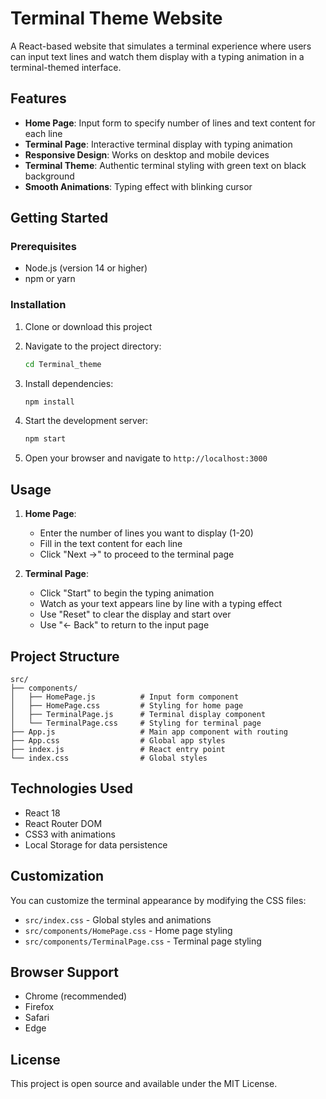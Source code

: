 # Terminal Theme Website

A React-based website that simulates a terminal experience where users can input text lines and watch them display with a typing animation in a terminal-themed interface.

## Features

- **Home Page**: Input form to specify number of lines and text content for each line
- **Terminal Page**: Interactive terminal display with typing animation
- **Responsive Design**: Works on desktop and mobile devices
- **Terminal Theme**: Authentic terminal styling with green text on black background
- **Smooth Animations**: Typing effect with blinking cursor

## Getting Started

### Prerequisites

- Node.js (version 14 or higher)
- npm or yarn

### Installation

1. Clone or download this project
2. Navigate to the project directory:
   ```bash
   cd Terminal_theme
   ```

3. Install dependencies:
   ```bash
   npm install
   ```

4. Start the development server:
   ```bash
   npm start
   ```

5. Open your browser and navigate to `http://localhost:3000`

## Usage

1. **Home Page**: 
   - Enter the number of lines you want to display (1-20)
   - Fill in the text content for each line
   - Click "Next →" to proceed to the terminal page

2. **Terminal Page**:
   - Click "Start" to begin the typing animation
   - Watch as your text appears line by line with a typing effect
   - Use "Reset" to clear the display and start over
   - Use "← Back" to return to the input page

## Project Structure

```
src/
├── components/
│   ├── HomePage.js          # Input form component
│   ├── HomePage.css         # Styling for home page
│   ├── TerminalPage.js      # Terminal display component
│   └── TerminalPage.css     # Styling for terminal page
├── App.js                   # Main app component with routing
├── App.css                  # Global app styles
├── index.js                 # React entry point
└── index.css                # Global styles
```

## Technologies Used

- React 18
- React Router DOM
- CSS3 with animations
- Local Storage for data persistence

## Customization

You can customize the terminal appearance by modifying the CSS files:
- `src/index.css` - Global styles and animations
- `src/components/HomePage.css` - Home page styling
- `src/components/TerminalPage.css` - Terminal page styling

## Browser Support

- Chrome (recommended)
- Firefox
- Safari
- Edge

## License

This project is open source and available under the MIT License.
